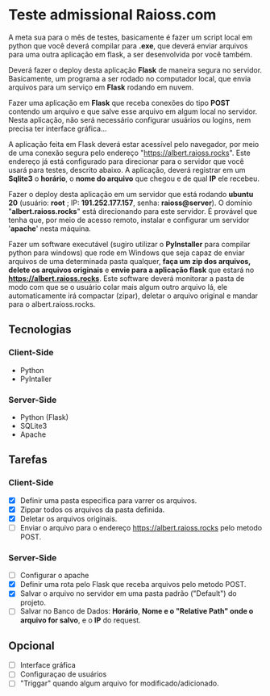 # Teste admissional Raioss.com
A meta sua para o mês de testes, basicamente é fazer um script local em python que você deverá compilar para **.exe**, que deverá enviar arquivos para uma outra aplicação em flask, a ser desenvolvida por você também.

Deverá fazer o deploy desta aplicação **Flask** de maneira segura no servidor. Basicamente, um programa a ser rodado no computador local, que envia arquivos para um serviço em **Flask** rodando em nuvem. 

Fazer uma aplicação em **Flask** que receba conexões do tipo **POST** contendo um arquivo e que salve esse arquivo em algum local no servidor. Nesta aplicação, não será necessário configurar usuários ou logins, nem precisa ter interface gráfica...

A aplicação feita em Flask deverá estar acessível pelo navegador, por meio de uma conexão segura pelo endereço "https://albert.raioss.rocks". Este endereço já está configurado para direcionar para o servidor que você usará para testes, descrito abaixo. A aplicação, deverá registrar em um **Sqlite3** o **horário**, o **nome do arquivo** que chegou e de qual **IP** ele recebeu.

Fazer o deploy desta aplicação em um servidor que está rodando **ubuntu 20** (usuário: **root** ; IP: **191.252.177.157**, senha: **raioss@server**). O domínio "**albert.raioss.rocks**" está direcionando para este servidor. É provável que tenha que, por meio de acesso remoto, instalar e configurar um servidor '**apache**' nesta máquina.

Fazer um software executável (sugiro utilizar o **PyInstaller** para compilar python para windows) que rode em Windows que seja capaz de enviar arquivos de uma determinada pasta qualquer, **faça um zip dos arquivos,** **delete os arquivos originais** e **envie para a aplicação flask** que estará no **https://albert.raioss.rocks**. Este software deverá monitorar a pasta de modo com que se o usuário colar mais algum outro arquivo lá, ele automaticamente irá compactar (zipar), deletar o arquivo original e mandar para o albert.raioss.rocks.

## Tecnologias

### Client-Side
- Python
- PyIntaller

### Server-Side
- Python (Flask)
- SQLite3
- Apache

## Tarefas
### Client-Side
- [x] Definir uma pasta especifica para varrer os arquivos.
- [x] Zippar todos os arquivos da pasta definida.
- [x] Deletar os arquivos originais.
- [ ] Enviar o arquivo para o endereço https://albert.raioss.rocks pelo metodo POST.

### Server-Side
- [ ] Configurar o apache
- [x] Definir uma rota pelo Flask que receba arquivos pelo metodo POST.
- [x] Salvar o arquivo no servidor em uma pasta padrão ("Default") do projeto.
- [ ] Salvar no Banco de Dados: **Horário**, **Nome e o "Relative Path" onde o arquivo for salvo**, e o **IP** do request.

## Opcional
- [ ] Interface gráfica
- [ ] Configuraçao de usuários
- [ ] "Triggar" quando algum arquivo for modificado/adicionado.